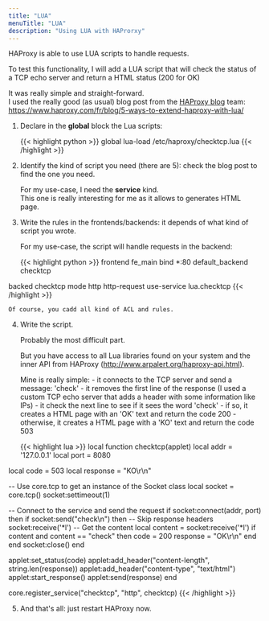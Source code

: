 ```yaml
---
title: "LUA"
menuTitle: "LUA"
description: "Using LUA with HAProrxy"
---
```


HAProxy is able to use LUA scripts to handle requests.

To test this functionality, I will add a LUA script that will check the status of a TCP echo server and return
a HTML status (200 for OK)

It was really simple and straight-forward. \
I used the really good (as usual) blog post from the [HAProxy blog](https://www.haproxy.com/fr/blog) team: 
https://www.haproxy.com/fr/blog/5-ways-to-extend-haproxy-with-lua/

1. Declare in the **global** block the Lua scripts:
    
    {{< highlight python >}}
global
    lua-load /etc/haproxy/checktcp.lua
{{< /highlight >}}


2. Identify the kind of script you need (there are 5): check the blog post to find the one you need.

    For my use-case, I need the **service** kind. \
    This one is really interesting for me as it allows to generates HTML page.


3. Write the rules in the frontends/backends: it depends of what kind of script you wrote.

    For my use-case, the script will handle requests in the backend:

    {{< highlight python >}}
frontend fe_main
    bind *:80
    default_backend checktcp
    
backed checktcp
  mode http
  http-request use-service lua.checktcp
{{< /highlight >}}

    Of course, you cadd all kind of ACL and rules.

4. Write the script.

    Probably the most difficult part.
    
    But you have access to all Lua libraries found on your system and the inner API from
HAProxy (http://www.arpalert.org/haproxy-api.html).

    Mine is really simple:
        - it connects to the TCP server and send a message: 'check'
        - it removes the first line of the response (I used a custom TCP echo server that adds a header with some 
        information like IPs)
        - it check the next line to see if it sees the word 'check'
        - if so, it creates a HTML page with an 'OK' text and return the code 200
        - otherwise, it creates a HTML page with a 'KO' text and return the code 503

    {{< highlight lua >}}
local function checktcp(applet)
  local addr = '127.0.0.1'
  local port = 8080

  local code = 503
  local response = "KO\r\n"

  -- Use core.tcp to get an instance of the Socket class
  local socket = core.tcp()
  socket:settimeout(1)

  -- Connect to the service and send the request
  if socket:connect(addr, port) then
    if socket:send("check\n") then
      -- Skip response headers
      socket:receive('*l')
      -- Get the content
      local content = socket:receive('*l')
      if content and content == "check" then
        code = 200
        response = "OK\r\n"
      end
    end
    socket:close()
  end

  applet:set_status(code)
  applet:add_header("content-length", string.len(response))
  applet:add_header("content-type", "text/html")
  applet:start_response()
  applet:send(response)
end

core.register_service("checktcp", "http", checktcp)
{{< /highlight >}}

5. And that's all: just restart HAProxy now.